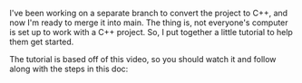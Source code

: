 I've been working on a separate branch to convert the project to C++, and now I'm ready to merge it into main. The thing is, not everyone's computer is set up to work with a C++ project. So, I put together a little tutorial to help them get started. 

The tutorial is based off of this video, so you should watch it and follow along with the steps in this doc:  